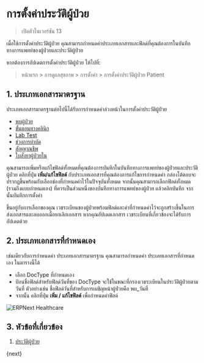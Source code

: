 <!-- add-breadcrumbs -->

# การตั้งค่าประวัติผู้ป่วย

> เปิดตัวในเวอร์ชัน 13

เมื่อใช้การตั้งค่าประวัติผู้ป่วย คุณสามารถกำหนดค่าประเภทเอกสารและฟิลด์ที่คุณต้องการในบันทึกทางการแพทย์ของผู้ป่วยและประวัติผู้ป่วย

หากต้องการอัปเดตการตั้งค่าประวัติผู้ป่วย ให้ไปที่:

> หน้าแรก > การดูแลสุขภาพ > การตั้งค่า > การตั้งค่าประวัติผู้ป่วย Patient

## 1. ประเภทเอกสารมาตรฐาน

ประเภทเอกสารมาตรฐานต่อไปนี้ได้รับการกำหนดค่าล่วงหน้าในการตั้งค่าประวัติผู้ป่วย

- [พบผู้ป่วย](/docs/user/manual/th/healthcare/patient_encounter)
- [ขั้นตอนทางคลินิก](/docs/user/manual/th/healthcare/clinical_procedure)
- [Lab Test](/docs/user/manual/th/healthcare/lab_test)
- [ช่วงการบำบัด](/docs/user/manual/th/healthcare/therapy_session)
- [สัญญาณชีพ](/docs/user/manual/th/healthcare/vital_signs)
- [ใบสั่งยาผู้ป่วยใน](/docs/user/manual/th/healthcare/inpatient_medication_order)

คุณสามารถเพิ่มหรือแก้ไขฟิลด์ทั้งหมดที่คุณต้องการบันทึกในบันทึกทางการแพทย์ของผู้ป่วยและประวัติผู้ป่วย คลิกที่ปุ่ม **เพิ่ม/แก้ไขฟิลด์** กับประเภทเอกสารที่คุณต้องการแก้ไขการกำหนดค่า กล่องโต้ตอบจะปรากฏขึ้นพร้อมกับเลือกช่องที่กำหนดค่าไว้ในปัจจุบันทั้งหมด จากนั้นคุณสามารถเลือกฟิลด์ทั้งหมด (รวมถึงแบบกำหนดเอง) ที่ควรเป็นส่วนหนึ่งของบันทึกทางการแพทย์ของผู้ป่วย แล้วคลิกบันทึก จากนั้นบันทึกการตั้งค่า

ขึ้นอยู่กับการเลือกของคุณ เวชระเบียนของผู้ป่วยพร้อมฟิลด์และค่าที่กำหนดค่าไว้จะถูกสร้างขึ้นในการส่งเอกสารและลบออกเมื่อยกเลิกเอกสาร หากคุณอัปเดตเอกสาร เวชระเบียนที่เกี่ยวข้องจะได้รับการอัปเดตด้วย

## 2. ประเภทเอกสารที่กำหนดเอง

เช่นเดียวกับการกำหนดค่า ประเภทเอกสารมาตรฐาน คุณสามารถกำหนดค่า ประเภทเอกสารที่กำหนดเอง ในตารางนี้ได้

- เลือก DocType ที่กำหนดเอง
- ป้อนชื่อฟิลด์สำหรับฟิลด์วันที่ของ DocType จะใช้ในขณะที่กรองเวชระเบียนในประวัติผู้ป่วยตามวันที่ ตัวอย่างเช่น ชื่อฟิลด์วันที่สำหรับการเผชิญหน้าผู้ป่วยคือ พบ_วันที่
- จากนั้น คลิกที่ปุ่ม **เพิ่ม / แก้ไขฟิลด์** เพื่อกำหนดค่าฟิลด์

<img class="screenshot" alt="ERPNext Healthcare" src="{{docs_base_url}}/assets/img/healthcare/patient-history-settings.gif">

## 3. หัวข้อที่เกี่ยวข้อง

1. [ประวัติผู้ป่วย](/docs/user/manual/th/healthcare/patient_history)

{next}

